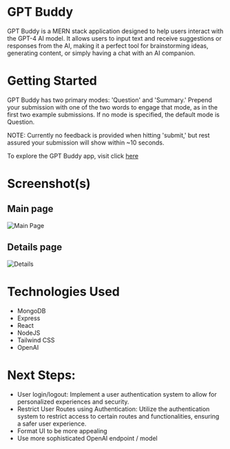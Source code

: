 

# GPT Buddy
GPT Buddy is a MERN stack application designed to help users interact with the GPT-4 AI model. It allows users to input text and receive suggestions or responses from the AI, making it a perfect tool for brainstorming ideas, generating content, or simply having a chat with an AI companion.

# Getting Started

GPT Buddy has two primary modes: 'Question' and 'Summary.' Prepend your submission with one of the two words to engage that mode, as in the first two example submissions. If no mode is specified, the default mode is Question.

NOTE: Currently no feedback is provided when hitting 'submit,' but rest assured your submission will show within ~10 seconds.

To explore the GPT Buddy app, visit click [here](https://jocular-seahorse-333cef.netlify.app/)


# Screenshot(s)

## Main page
![Main Page](https://i.imgur.com/YdpdnR3.png)
## Details page
![Details](https://i.imgur.com/G2YqSn2.png)

# Technologies Used
* MongoDB
* Express
* React
* NodeJS
* Tailwind CSS
* OpenAI

# Next Steps:

* User login/logout: Implement a user authentication system to allow for personalized experiences and security.
* Restrict User Routes using Authentication: Utilize the authentication system to restrict access to certain routes and functionalities, ensuring a safer user experience.
* Format UI to be more appealing
* Use more sophisticated OpenAI endpoint / model
